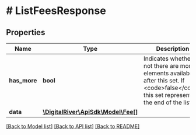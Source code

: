 # # ListFeesResponse

## Properties

Name | Type | Description | Notes
------------ | ------------- | ------------- | -------------
**has_more** | **bool** | Indicates whether or not there are more elements available after this set. If &lt;code&gt;false&lt;/code&gt; this set represents the end of the list. | [optional] 
**data** | [**\DigitalRiver\ApiSdk\Model\Fee[]**](Fee.md) |  | [optional] 

[[Back to Model list]](../../README.md#documentation-for-models) [[Back to API list]](../../README.md#documentation-for-api-endpoints) [[Back to README]](../../README.md)


